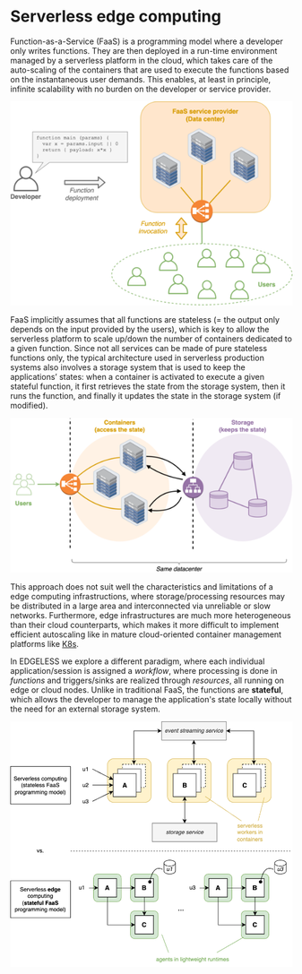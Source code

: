 # Serverless edge computing

Function-as-a-Service (FaaS) is a programming model where a developer only
writes functions.
They are then deployed in a run-time environment managed by a serverless
platform in the cloud, which takes care of the auto-scaling of the containers
that are used to execute the functions based on the instantaneous user demands.
This enables, at least in principle, infinite scalability with no burden on the
developer or service provider.

![](serverless_edge_computing-1.png)

FaaS implicitly assumes that all functions are stateless (= the output only
depends on the input provided by the users), which is key to allow the
serverless platform to scale up/down the number of containers dedicated to a
given function.
Since not all services can be made of pure stateless functions only, the
typical architecture used in serverless production systems also involves a
storage system that is used to keep the applications’ states: when a container
is activated to execute a given stateful function, it first retrieves the state
from the storage system, then it runs the function, and finally it updates the
state in the storage system (if modified).

![](serverless_edge_computing-2.png)

This approach does not suit well the characteristics and limitations of a
edge computing infrastructions, where storage/processing resources may be
distributed in a large area and interconnected via unreliable or slow networks.
Furthermore, edge infrastructures are much more heterogeneous than their cloud
counterparts, which makes it more difficult to implement efficient autoscaling
like in mature cloud-oriented container management platforms like
[K8s](https://kubernetes.io/).

In EDGELESS we explore a different paradigm, where each individual
application/session is assigned a _workflow_, where processing is done in
_functions_ and triggers/sinks are realized through _resources_, all running on
edge or cloud nodes.
Unlike in traditional FaaS, the functions are **stateful**, which allows the
developer to manage the application's state locally without the need for
an external storage system.

![](diagrams-stateful_faas.png)
